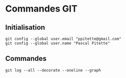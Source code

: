 # Commandes GIT

## Initialisation

```
git config --global user.email "ppitette@gmail.com"
git config --global user.name "Pascal Pitette"
```

## Commandes

```
git log --all --decorate --oneline --graph
```
